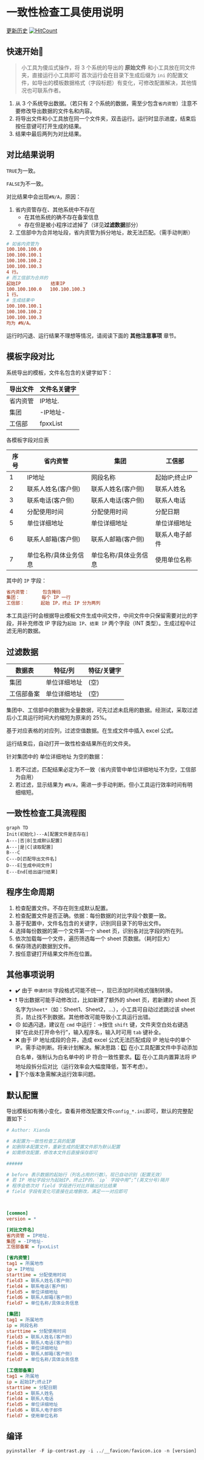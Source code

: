 # 一致性检查工具使用说明

[更新历史](https://github.com/thianda/xda-tools/blob/master/ip-contrast/CHANGELOG.md)  [![HitCount](http://hits.dwyl.io/thianda/xda-tools/ip-contrast.svg)](https://github.com/thianda/xda-tools/tree/master/ip-contrast) 

## 快速开始:green_heart:

> 小工具为傻瓜式操作，将 3 个系统的导出的 **原始文件** 和小工具放在同文件夹，直接运行小工具即可
> 首次运行会在目录下生成后缀为 `ini` 的配置文件，如导出的模板数据格式（字段标题）有变化，可修改配置解决，其他情况也可联系作者。

1. 从 3 个系统导出数据。（若只有 2 个系统的数据，需至少包含`省内资管`）注意不要修改导出数据的文件名和内容。
2. 将导出文件和小工具放在同一个文件夹，双击运行。运行时显示进度，结束后按任意键可打开生成的结果。
3. 结果中最后两列为对比结果。

## 对比结果说明

`TRUE`为一致。

`FALSE`为不一致。

对比结果中会出现`#N/A`，原因：

1. 省内资管存在、其他系统中不存在
   - 在其他系统的确不存在备案信息
   - 存在但是被小程序过滤掉了（详见**过滤数据**部分）
2. 工信部中为合并地址段，省内资管为拆分地址，故无法匹配。（需手动判断）

```ini
# 如省内资管为
100.100.100.0
100.100.100.1
100.100.100.2
100.100.100.3
4 行。
# 而工信部为合并的
起始IP           结束IP
100.100.100.0   100.100.100.3
1 行。
# 生成结果中
100.100.100.1
100.100.100.2
100.100.100.3
均为 #N/A。
```



运行时闪退、运行结果不理想等情况，请阅读下面的 **其他注意事项** 章节。

## 模板字段对比

系统导出的模板，文件名包含的关键字如下：

|导出文件|文件名关键字|
|-|-|
|省内资管|IP地址.|
|集团 |-IP地址-|
|工信部|fpxxList|

各模板字段对应表


| 序号 | 省内资管              | 集团                  | 工信部         |
| ---- | --------------------- | --------------------- | -------------- |
| 1    | IP地址                | 网段名称              | 起始IP;终止IP  |
| 2    | 联系人姓名(客户侧)    | 联系人姓名(客户侧)    | 联系人姓名     |
| 3    | 联系电话(客户侧)      | 联系人电话(客户侧)    | 联系人电话     |
| 4    | 分配使用时间          | 分配使用时间          | 分配日期       |
| 5    | 单位详细地址          | 单位详细地址          | 单位详细地址   |
| 6    | 联系人邮箱(客户侧)    | 联系人邮箱(客户侧)    | 联系人电子邮件 |
| 7    | 单位名称/具体业务信息 | 单位名称/具体业务信息 | 使用单位名称   |

其中的 `IP` 字段：

```ini
省内资管：     包含掩码
集团：        每个 IP 一行
工信部：      起始 IP，终止 IP 分为两列
```

本工具运行时会根据导出模板文件生成中间文件，中间文件中只保留需要对比的字段，并补充修改 IP 字段为`起始 IP`、`结束 IP` 两个字段（INT 类型）。生成过程中过滤无用的数据。

## 过滤数据

| 数据表     | 特征/列      | 特征/关键字 |
| ---------- | ------------ | ----------- |
| 集团       | 单位详细地址 | (空)        |
| 工信部备案 | 单位详细地址 | (空)        |

集团中、工信部中的数据为全量数据，可先过滤未启用的数据。经测试，采取过滤后小工具运行时间大约缩短为原来的 25%。

基于对应表格的对应列，过滤空值数据。在生成文件中插入 excel 公式。

运行结束后，自动打开一致性检查结果所在的文件夹。

针对集团中的 单位详细地址 为空的数据：

1. 若不过滤，匹配结果必定为不一致（省内资管中单位详细地址不为空，工信部为自用）
2. 若过滤，显示结果为 `#N/A`，需进一步手动判断。但小工具运行效率时间有明细缩短。

## 一致性检查工具流程图

```mermaid
graph TD
Init(初始化)---A[配置文件是否存在]
A---|否|B[生成默认配置]
A---|是|C[读取配置]
B---C
C---D[匹配导出文件名]
D---E[生成中间文件]
E---End[给出运行结果]
```

## 程序生命周期

1. 检查配置文件。不存在则生成默认配置。
2. 检查配置文件是否正确。依据：每份数据的对比字段个数要一致。
3. 基于配置中，文件名包含的关键字，识别同目录下的导出文件。
4. 选择每份数据的第一个文件第一个 sheet 页，识别各对比字段的所在列。
5. 依次加载每一个文件，遍历筛选每一个 sheet 页数据。（耗时巨大）
6. 保存筛选的数据到文件。
7. 按任意键打开结果文件所在位置。

## 其他事项说明

- :heavy_check_mark: 由于 `申请时间` 字段格式可能不统一，现已添加时间格式强制转换。 
- :heavy_exclamation_mark: 导出数据可能手动修改过，比如新建了额外的 sheet 页，若新建的 sheet 页名字为`Sheet*`（如：Sheet1、Sheet2，...），小工具可自动过滤跳过该 sheet 页，防止找不到数据。其他修改可能导致小工具运行出错。
- :persevere: 如遇闪退，建议在 `cmd` 中运行：->按住 `shift` 键，文件夹空白处右键选择“在此处打开命令行”，输入程序名，输入时可用 `tab` 键补全。 
- :x: ​由于 IP 地址成段的合并，造成 excel 公式无法匹配成段 IP 地址中的单个 IP。需手动判断。将来计划解决。解决思路：:one: 在小工具配置文件中手动添加白名单，强制认为白名单中的 IP 符合一致性要求。:two: 在小工具内置算法将 IP 地址段拆分后对比（运行效率会大幅度降低，暂不考虑）。
- :rocket: ​下个版本急需解决运行效率问题。

## 默认配置

导出模板如有微小变化，查看并修改配置文件`config_*.ini`即可，默认的完整配置如下：

```ini
# Author: Xianda

# 本配置为一致性检查工具的配置
# 如删除本配置文件，重新生成的配置文件即为默认配置
# 如需修改配置，修改本文件后直接保存即可

######

# before 表示数据的起始行（列名占用的行数）。现已自动识别（配置无效）
# 若 IP 地址字段分为起始IP、终止IP的，`ip` 字段中用“;”(英文分号)隔开
# 程序会依次对 field 字段进行对比并输出对比结果
# field 字段有变化可直接在此增删改，满足一一对应即可



[common]
version = *

[对比文件名]
省内资管 = IP地址.
集团 = -IP地址-
工信部备案 = fpxxList

[省内资管]
tag1 = 所属地市
ip = IP地址
starttime = 分配使用时间
field3 = 联系人姓名(客户侧)
field4 = 联系电话(客户侧)
field5 = 单位详细地址
field6 = 联系人邮箱(客户侧)
field7 = 单位名称/具体业务信息

[集团]
tag1 = 所属地市
ip = 网段名称
starttime = 分配使用时间
field3 = 联系人姓名(客户侧)
field4 = 联系人电话(客户侧)
field5 = 单位详细地址
field6 = 联系人邮箱(客户侧)
field7 = 单位名称/具体业务信息

[工信部备案]
tag1 = 所属地
ip = 起始IP;终止IP
starttime = 分配日期
field3 = 联系人姓名
field4 = 联系人电话
field5 = 单位详细地址
field6 = 联系人电子邮件
field7 = 使用单位名称
```

## 编译

```python
pyinstaller -F ip-contrast.py -i ../__favicon/favicon.ico -n [version]
```

